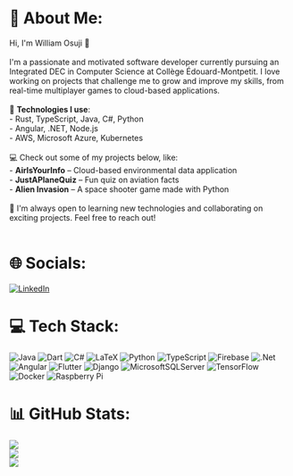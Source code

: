 # 💫 About Me:
Hi, I'm William Osuji 👋<br><br>I'm a passionate and motivated software developer currently pursuing an Integrated DEC in Computer Science at Collège Édouard-Montpetit. I love working on projects that challenge me to grow and improve my skills, from real-time multiplayer games to cloud-based applications.<br><br>🔧 **Technologies I use**: <br>- Rust, TypeScript, Java, C#, Python<br>- Angular, .NET, Node.js<br>- AWS, Microsoft Azure, Kubernetes<br><br>💻 Check out some of my projects below, like:<br>- **AirIsYourInfo** – Cloud-based environmental data application<br>- **JustAPlaneQuiz** – Fun quiz on aviation facts<br>- **Alien Invasion** – A space shooter game made with Python<br><br>🌱 I'm always open to learning new technologies and collaborating on exciting projects. Feel free to reach out!<br><br>

# 🌐 Socials:
[![LinkedIn](https://img.shields.io/badge/LinkedIn-%230077B5.svg?logo=linkedin&logoColor=white)](https://linkedin.com/in/william-osuji) 

# 💻 Tech Stack:
![Java](https://img.shields.io/badge/java-%23ED8B00.svg?style=for-the-badge&logo=openjdk&logoColor=white) ![Dart](https://img.shields.io/badge/dart-%230175C2.svg?style=for-the-badge&logo=dart&logoColor=white) ![C#](https://img.shields.io/badge/c%23-%23239120.svg?style=for-the-badge&logo=csharp&logoColor=white) ![LaTeX](https://img.shields.io/badge/latex-%23008080.svg?style=for-the-badge&logo=latex&logoColor=white) ![Python](https://img.shields.io/badge/python-3670A0?style=for-the-badge&logo=python&logoColor=ffdd54) ![TypeScript](https://img.shields.io/badge/typescript-%23007ACC.svg?style=for-the-badge&logo=typescript&logoColor=white) ![Firebase](https://img.shields.io/badge/firebase-%23039BE5.svg?style=for-the-badge&logo=firebase) ![.Net](https://img.shields.io/badge/.NET-5C2D91?style=for-the-badge&logo=.net&logoColor=white) ![Angular](https://img.shields.io/badge/angular-%23DD0031.svg?style=for-the-badge&logo=angular&logoColor=white) ![Flutter](https://img.shields.io/badge/Flutter-%2302569B.svg?style=for-the-badge&logo=Flutter&logoColor=white) ![Django](https://img.shields.io/badge/django-%23092E20.svg?style=for-the-badge&logo=django&logoColor=white) ![MicrosoftSQLServer](https://img.shields.io/badge/Microsoft%20SQL%20Server-CC2927?style=for-the-badge&logo=microsoft%20sql%20server&logoColor=white) ![TensorFlow](https://img.shields.io/badge/TensorFlow-%23FF6F00.svg?style=for-the-badge&logo=TensorFlow&logoColor=white) ![Docker](https://img.shields.io/badge/docker-%230db7ed.svg?style=for-the-badge&logo=docker&logoColor=white) ![Raspberry Pi](https://img.shields.io/badge/-RaspberryPi-C51A4A?style=for-the-badge&logo=Raspberry-Pi)
# 📊 GitHub Stats:
![](https://github-readme-stats.vercel.app/api?username=WilliamNOsuji&theme=dark&hide_border=false&include_all_commits=false&count_private=false)<br/>
![](https://github-readme-streak-stats.herokuapp.com/?user=WilliamNOsuji&theme=dark&hide_border=false)<br/>
![](https://github-readme-stats.vercel.app/api/top-langs/?username=WilliamNOsuji&theme=dark&hide_border=false&include_all_commits=false&count_private=false&layout=compact)

<!-- Proudly created with GPRM ( https://gprm.itsvg.in ) -->
